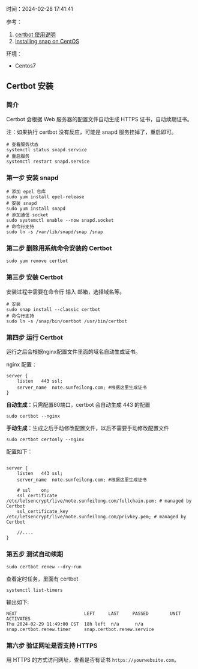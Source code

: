 时间：2024-02-28 17:41:41

参考：

1. [certbot 使用说明](https://certbot.eff.org/instructions?ws=nginx&os=centosrhel7&tab=standard)
2. [Installing snap on CentOS](https://snapcraft.io/docs/installing-snap-on-centos)

环境：

* Centos7

## Certbot 安装

### 简介

Certbot 会根据 Web 服务器的配置文件自动生成 HTTPS 证书，自动续期证书。

注：如果执行 certbot 没有反应，可能是 snapd 服务挂掉了，重启即可。

```
# 查看服务状态
systemctl status snapd.service
# 重启服务
systemctl restart snapd.service
```

### 第一步 安装 snapd

```
# 添加 epel 仓库
sudo yum install epel-release
# 安装 snapd
sudo yum install snapd
# 添加通信 socket
sudo systemctl enable --now snapd.socket
# 命令行支持
sudo ln -s /var/lib/snapd/snap /snap
```
### 第二步 删除用系统命令安装的 Certbot

```
sudo yum remove certbot
```

### 第三步 安装 Certbot

安装过程中需要在命令行 输入 邮箱，选择域名等。

```
# 安装
sudo snap install --classic certbot
# 命令行支持
sudo ln -s /snap/bin/certbot /usr/bin/certbot
```

### 第四步 运行 Certbot

运行之后会根据nginx配置文件里面的域名自动生成证书。

nginx 配置：

```
server {
    listen   443 ssl;
    server_name  note.sunfeilong.com; #根据这里生成证书
}
```

**自动生成**：只需配置80端口，certbot 会自动生成 443 的配置

```shell
sudo certbot --nginx
```

**手动生成**：生成之后手动修改配置文件，以后不需要手动修改配置文件

```shell
sudo certbot certonly --nginx
```

配置如下：

```

server {
    listen   443 ssl;
    server_name  note.sunfeilong.com; #根据这里生成证书
    
    # ssl    on;
    ssl_certificate /etc/letsencrypt/live/note.sunfeilong.com/fullchain.pem; # managed by Certbot
    ssl_certificate_key /etc/letsencrypt/live/note.sunfeilong.com/privkey.pem; # managed by Certbot
    
    //....
}
```

### 第五步 测试自动续期


```
sudo certbot renew --dry-run
```

查看定时任务，里面有 certbot

```
systemctl list-timers
```

输出如下:

```
NEXT                         LEFT     LAST     PASSED        UNIT                        ACTIVATES
Thu 2024-02-29 11:49:00 CST  18h left  n/a      n/a     snap.certbot.renew.timer     snap.certbot.renew.service
```

### 第六步 验证网址是否支持 HTTPS

用 HTTPS 的方式访问网址，查看是否有证书 `https://yourwebsite.com`。

